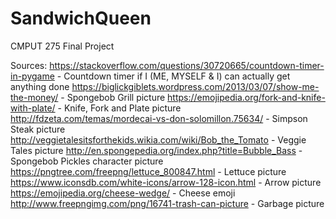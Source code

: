 # SandwichQueen
CMPUT 275 Final Project

Sources:
https://stackoverflow.com/questions/30720665/countdown-timer-in-pygame - Countdown timer if I (ME, MYSELF & I) can actually get anything done
https://biglickgiblets.wordpress.com/2013/03/07/show-me-the-money/ - Spongebob Grill picture
https://emojipedia.org/fork-and-knife-with-plate/ - Knife, Fork and Plate picture
http://fdzeta.com/temas/mordecai-vs-don-solomillon.75634/ - Simpson Steak picture
http://veggietalesitsforthekids.wikia.com/wiki/Bob_the_Tomato - Veggie Tales picture
http://en.spongepedia.org/index.php?title=Bubble_Bass - Spongebob Pickles character picture
https://pngtree.com/freepng/lettuce_800847.html - Lettuce picture
https://www.iconsdb.com/white-icons/arrow-128-icon.html - Arrow picture
https://emojipedia.org/cheese-wedge/ - Cheese emoji
http://www.freepngimg.com/png/16741-trash-can-picture - Garbage picture
